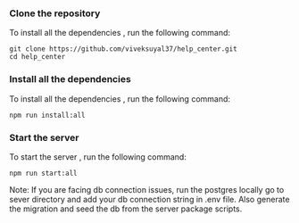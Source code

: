 ### Clone the repository

To install all the dependencies , run the following command:

```
git clone https://github.com/viveksuyal37/help_center.git
cd help_center
```
### Install all the dependencies

To install all the dependencies , run the following command:

```
npm run install:all
```

### Start the server

To start the server , run the following command:

```
npm run start:all
```

Note: If you are facing db connection issues, run the postgres locally go to sever directory and add your db connection string in .env file. Also generate the migration and seed the db from the server package scripts.

